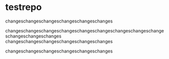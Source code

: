 # testrepo


changeschangeschangeschangeschangeschanges

changeschangeschangeschangeschangeschangeschangeschangeschangeschangeschangeschanges
changeschangeschangeschangeschangeschanges

changeschangeschangeschangeschangeschanges
